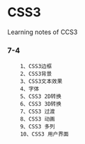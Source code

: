 # CSS3
Learning notes of CCS3

### 7-4 
        1、CSS3边框    
        2、CSS3背景
        3、CSS3文本效果
        4、字体
        5、CSS3 2D转换
        6、CSS3 3D转换
        7、CSS3 过渡
        8、CSS3 动画
        9、CSS3 多列
        10、CSS3 用户界面

